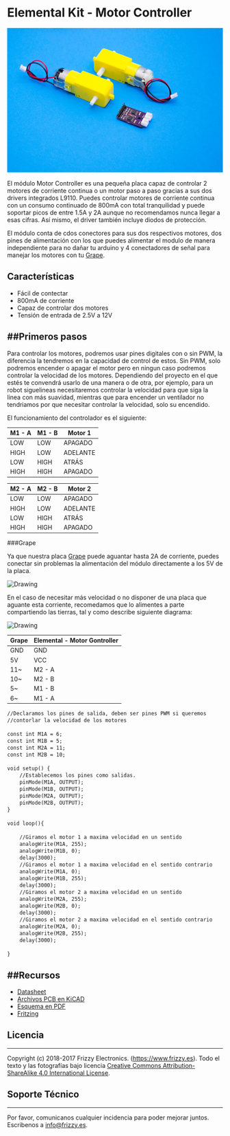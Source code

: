 # Elemental Kit - Motor Controller

![Texto alternativo](images/motorcontroller.jpg "Modulo de ldr basico")

El módulo Motor Controller es una pequeña placa capaz de controlar 2 motores de corriente continua o un motor paso a paso gracias a sus dos drivers integrados L9110. Puedes controlar motores de corriente continua con un consumo continuado de 800mA con total tranquilidad y puede soportar picos de entre 1.5A y 2A aunque no recomendamos nunca llegar a esas cifras. Así mismo, el driver también incluye diodos de protección. 

El módulo conta de cdos conectores para sus dos respectivos motores, dos pines de alimentación con los que puedes alimentar el modulo de manera independiente para no dañar tu arduino y 4 conectadores de señal para manejar los motores con tu [Grape](https://www.frizzy.es/grape/).

## Características

* Fácil de contectar
* 800mA de corriente 
* Capaz de controlar dos motores
* Tensión de entrada de 2.5V a 12V

##Primeros pasos
--------

Para controlar los motores, podremos usar pines digitales con o sin PWM, la diferencia la tendremos en la capacidad de control de estos. Sin PWM, solo podremos encender o apagar el motor pero en ningun caso podremos controlar la velocidad de los motores. Dependiendo del proyecto en el que estés te convendrá usarlo de una manera o de otra, por ejemplo, para un robot siguelineas necesitaremos controlar la velocidad para que siga la linea con más suavidad, mientras que para encender un ventilador no tendriamos por que necesitar controlar la velocidad, solo su encendido. 

El funcionamiento del controlador es el siguiente: 

| M1 - A|  M1 - B | Motor 1 |
| ----- | --------|-------- |
| LOW   | LOW     |     APAGADO      |
| HIGH  | LOW     |     ADELANTE     |
| LOW   | HIGH    |      ATRÁS       |
| HIGH  | HIGH    |     APAGADO      |

| M2 - A|  M2 - B | Motor 2 |
| ----- | --------|-------- |
| LOW   | LOW     |     APAGADO      |
| HIGH  | LOW     |     ADELANTE     |
| LOW   | HIGH    |      ATRÁS       |
| HIGH  | HIGH    |     APAGADO      |


###Grape

Ya que nuestra placa [Grape](https://www.frizzy.es/grape/) puede aguantar hasta 2A de corriente, puedes conectar sin problemas la alimentación del módulo directamente a los 5V de la placa.

<img src="../images/montaje_motor1.png" alt="Drawing" style="width: 600px;"/>

En el caso de necesitar más velocidad o no disponer de una placa que aguante esta corriente, recomedamos que lo alimentes a parte compartiendo las tierras, tal y como describe siguiente diagrama:


<img src="../images/montaje_motor2.png" alt="Drawing" style="width: 600px;"/>


| Grape | Elemental - Motor Gontroller|
| ----- | ----------------- |
| GND   | GND               |
| 5V    | VCC               |
| 11~   | M2 - A            |
| 10~   | M2 - B            |
| 5~    | M1 - B            |
| 6~    | M1 - A            |


```arduino
//Declaramos los pines de salida, deben ser pines PWM si queremos
//contorlar la velocidad de los motores

const int M1A = 6;
const int M1B = 5;
const int M2A = 11;
const int M2B = 10;

void setup() {
    //Establecemos los pines como salidas.
    pinMode(M1A, OUTPUT);
    pinMode(M1B, OUTPUT);
    pinMode(M2A, OUTPUT);
    pinMode(M2B, OUTPUT);
}

void loop(){
    
    //Giramos el motor 1 a maxima velocidad en un sentido
    analogWrite(M1A, 255);
    analogWrite(M1B, 0);
    delay(3000);
    //Giramos el motor 1 a maxima velocidad en el sentido contrario
    analogWrite(M1A, 0);
    analogWrite(M1B, 255);
    delay(3000);
    //Giramos el motor 2 a maxima velocidad en un sentido
    analogWrite(M2A, 255);
    analogWrite(M2B, 0);
    delay(3000);
    //Giramos el motor 2 a maxima velocidad en el sentido contrario
    analogWrite(M2A, 0);
    analogWrite(M2B, 255);
    delay(3000);

}
```


##Recursos
-------
-   [Datasheet](https://raw.githubusercontent.com/FrizzyElectronics/MotorController/master/datasheet/l9110.pdf "File:l9110.pdf")
-   [Archivos PCB en KiCAD](https://github.com/FrizzyElectronics/MotorController)
-   [Esquema en PDF](https://raw.githubusercontent.com/FrizzyElectronics/MotorController/master/pdf/MotorController.pdf "File:MotorController.pdf")
-   [Fritzing](https://raw.githubusercontent.com/FrizzyElectronics/AtomModulesFritzingParts/master/FritzingParts/Atom_Motor_Controller.fzpz "File:MotorController.fzpf")

## Licencia
-------
Copyright (c) 2018-2017 Frizzy Electronics. (https://www.frizzy.es). Todo el texto y las fotografías bajo licencia <a rel="license" href="http://creativecommons.org/licenses/by-sa/4.0/">Creative Commons Attribution-ShareAlike 4.0 International License</a>. <a rel="license" href="http://creativecommons.org/licenses/by-sa/4.0/"> </a>

## Soporte Técnico
-------
Por favor, comunicanos cualquier incidencia para poder mejorar juntos. Escribenos a [info@frizzy.es](info@frizzy.es). 
